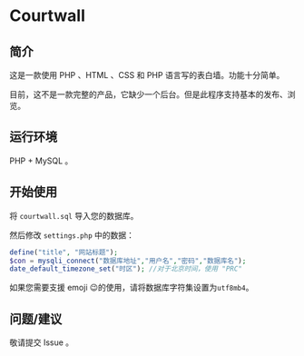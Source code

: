 # Courtwall

## 简介
这是一款使用 PHP 、HTML 、CSS 和 PHP 语言写的表白墙。功能十分简单。

目前，这不是一款完整的产品，它缺少一个后台。但是此程序支持基本的发布、浏览。

## 运行环境
PHP + MySQL 。

## 开始使用
将 `courtwall.sql` 导入您的数据库。

然后修改 `settings.php` 中的数据：
```PHP
define("title", "网站标题");
$con = mysqli_connect("数据库地址","用户名","密码","数据库名");
date_default_timezone_set("时区"); //对于北京时间，使用 "PRC"
```

如果您需要支援 emoji 😉的使用，请将数据库字符集设置为`utf8mb4`。

## 问题/建议
敬请提交 Issue 。
